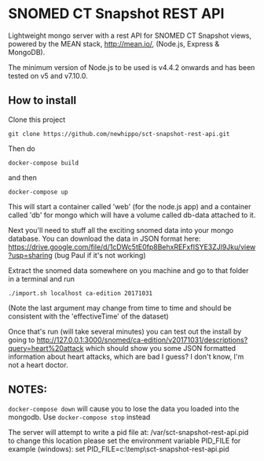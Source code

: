 SNOMED CT Snapshot REST API 
===========================

Lightweight mongo server with a rest API for SNOMED CT Snapshot views, powered by the MEAN stack, http://mean.io/, (Node.js, Express &amp; MongoDB). 

The minimum version of Node.js to be used is v4.4.2 onwards and has been tested on v5 and v7.10.0.

How to install
--------------

Clone this project
```
git clone https://github.com/newhippo/sct-snapshot-rest-api.git
```

Then do
```
docker-compose build
```

and then
```
docker-compose up
```
This will start a container called 'web' (for the node.js app) and a container called 'db' for mongo which will have a volume called db-data attached to it.

Next you'll need to stuff all the exciting snomed data into your mongo database. You can download the data in JSON format here: https://drive.google.com/file/d/1cDWc5tE0fp8BehxREFxfISYE3ZJl9Jku/view?usp=sharing (bug Paul if it's not working)

Extract the snomed data somewhere on you machine and go to that folder in a terminal and run 
```
./import.sh localhost ca-edition 20171031
```
(Note the last argument may change from time to time and should be consistent with the 'effectiveTime' of the dataset)

Once that's run (will take several minutes) you can test out the install by going to http://127.0.0.1:3000/snomed/ca-edition/v20171031/descriptions?query=heart%20attack which should show you some JSON formatted information about heart attacks, which are bad I guess? I don't know, I'm not a heart doctor.

NOTES:
-------------
```docker-compose down``` will cause you to lose the data you loaded into the mongodb. Use ```docker-compose stop``` instead


The server will attempt to write a pid file at:
/var/sct-snapshot-rest-api.pid
to change this location please set the environment variable
PID_FILE
for example (windows):
set PID_FILE=c:\temp\sct-snapshot-rest-api.pid



